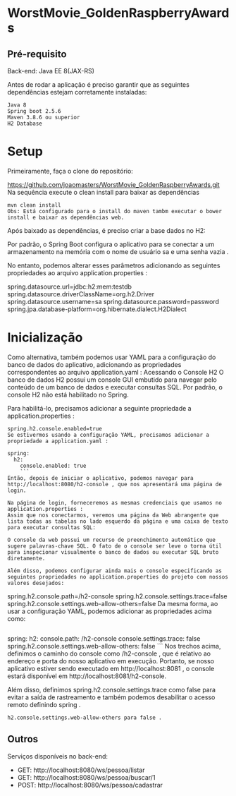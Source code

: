 # WorstMovie_GoldenRaspberryAwards
## Pré-requisito

Back-end: Java EE 8(JAX-RS) 

Antes de rodar a aplicação é preciso garantir que as seguintes dependências estejam corretamente instaladas:
```
Java 8
Spring boot 2.5.6
Maven 3.8.6 ou superior
H2 Database
```

# Setup
Primeiramente, faça o clone do repositório:

https://github.com/joaomasters/WorstMovie_GoldenRaspberryAwards.git
Na sequência execute o clean install para baixar as dependências
```
mvn clean install
Obs: Está configurado para o install do maven tambm executar o bower install e baixar as dependências web.
```
Após baixado as dependências, é preciso criar a base dados no H2:

Por padrão, o Spring Boot configura o aplicativo para se conectar a um armazenamento na memória com o nome de usuário sa e uma senha vazia .

No entanto, podemos alterar esses parâmetros adicionando as seguintes propriedades ao arquivo application.properties :

spring.datasource.url=jdbc:h2:mem:testdb
spring.datasource.driverClassName=org.h2.Driver
spring.datasource.username=sa
spring.datasource.password=password
spring.jpa.database-platform=org.hibernate.dialect.H2Dialect

# Inicialização
Como alternativa, também podemos usar YAML para a configuração do banco de dados do aplicativo, adicionando as propriedades correspondentes ao arquivo application.yaml :
Acessando o Console H2
O banco de dados H2 possui um console GUI embutido para navegar pelo conteúdo de um banco de dados e executar consultas SQL. Por padrão, o console H2 não está habilitado no Spring.

Para habilitá-lo, precisamos adicionar a seguinte propriedade a application.properties :
```
spring.h2.console.enabled=true
Se estivermos usando a configuração YAML, precisamos adicionar a propriedade a application.yaml :

spring:
  h2:
    console.enabled: true
    ```
Então, depois de iniciar o aplicativo, podemos navegar para http://localhost:8080/h2-console , que nos apresentará uma página de login.

Na página de login, forneceremos as mesmas credenciais que usamos no application.properties :
Assim que nos conectarmos, veremos uma página da Web abrangente que lista todas as tabelas no lado esquerdo da página e uma caixa de texto para executar consultas SQL:

O console da web possui um recurso de preenchimento automático que sugere palavras-chave SQL. O fato de o console ser leve o torna útil para inspecionar visualmente o banco de dados ou executar SQL bruto diretamente.

Além disso, podemos configurar ainda mais o console especificando as seguintes propriedades no application.properties do projeto com nossos valores desejados:
```
spring.h2.console.path=/h2-console
spring.h2.console.settings.trace=false
spring.h2.console.settings.web-allow-others=false
Da mesma forma, ao usar a configuração YAML, podemos adicionar as propriedades acima como:
```
```
spring:
  h2:
    console.path: /h2-console
    console.settings.trace: false 
    spring.h2.console.settings.web-allow-others: false
    ```
Nos trechos acima, definimos o caminho do console como /h2-console , que é relativo ao endereço e porta do nosso aplicativo em execução. Portanto, se nosso aplicativo estiver sendo executado em http://localhost:8081 , o console estará disponível em http://localhost:8081/h2-console.

Além disso, definimos spring.h2.console.settings.trace como false para evitar a saída de rastreamento e também podemos desabilitar o acesso remoto definindo spring .
```
h2.console.settings.web-allow-others para false .
```
## Outros
Serviços disponíveis no back-end:

- GET: http://localhost:8080/ws/pessoa/listar
- GET: http://localhost:8080/ws/pessoa/buscar/1
- POST: http://localhost:8080/ws/pessoa/cadastrar
 
